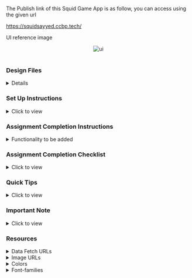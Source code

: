 The Publish link of this Squid Game App is as follow, you can access using the given url

https://squidsayyed.ccbp.tech/

UI reference image

<div style="text-align: center;">
      <img src="https://res.cloudinary.com/adnansayyed2321/image/upload/v1695024960/Screenshot_2023-09-18_134435_tbxh7c.png" alt="ui"> 
</div>
<br/>

### Design Files

<details>

<br/>
Design files according to the route and responsiveness

- Extra Small (Size < 576px), Small (Size >= 576px)

<p>Home Route /Welcome Page</p>
<img src = "https://res.cloudinary.com/adnansayyed2321/image/upload/v1695104467/Screenshot_2023-09-19_115020_czdb82.png" alt ="home page small">
<br/>
<p>Registration Page</p>
<img src = "https://res.cloudinary.com/adnansayyed2321/image/upload/v1695105119/Screenshot_2023-09-19_120136_vuw84e.png" alt ="home page small">
<br/>
<p>Round 1 and Instructions Display Page</p>
<img src = "https://res.cloudinary.com/adnansayyed2321/image/upload/v1695105220/Screenshot_2023-09-19_120322_weoeor.png" alt ="home page small">
<br/>
<p>Green Light Red Light Game Page</p>
<img src = "https://res.cloudinary.com/adnansayyed2321/image/upload/v1695105302/Screenshot_2023-09-19_120443_ho1nyl.png" alt ="home page small">
<br/>
<p>Game Over Display Page</p>
<img src = "https://res.cloudinary.com/adnansayyed2321/image/upload/v1695105375/Screenshot_2023-09-19_120556_soswxz.png" alt ="home page small">
<br/>
<p>Winner Display Page</p>
<img src = "https://res.cloudinary.com/adnansayyed2321/image/upload/v1695105464/Screenshot_2023-09-19_120719_bbloph.png" alt ="home page small">
<br/>
- [Medium (Size >= 768px), Large (Size >= 992px) and Extra Large (Size >= 1200px)]
<div style="text-align: center;">
     <h1>Home Route /Welcome Page</h1>
      <img src="https://res.cloudinary.com/adnansayyed2321/image/upload/v1695024960/Screenshot_2023-09-18_134435_tbxh7c.png" alt="ui"> 
</div>

- [Medium (Size >= 768px), Large (Size >= 992px) and Extra Large (Size >= 1200px)](remove this text and add the image URL here) -->

</details>

### Set Up Instructions

<details>
<summary>Click to view</summary>

- Download dependencies by running `npm install`
- Start up the app using `npm start`

</details>

### Assignment Completion Instructions

<details>
<summary>Functionality to be added</summary>
<br/>

The app must have the following functionalities:

- Add all the functionalities to be achieved(according to the route, if any) yourself

</details>

### Assignment Completion Checklist

<details>
<summary>Click to view</summary>

- **Along with the below points, add your checklist specific to the assignment**

- Read the instructions given in the assignment carefully and list down the **Assignment Completion Checklist** for the assignment and start working on it
- The completion Checklist includes the below-mentioned points
  - I have completed all the functionalities asked in the assignment
  - I have used only the resources (Frameworks, Design files, APIs, third-party packages) mentioned in the assignment
  - I have modified the README.md file based on my assignment instructions
  - I have completed the assignment **ON TIME**
- **Note:**
  - Ensure that you have marked all the checklist points in your completion checklist before submitting the assignment
  </details>

### Quick Tips

<details>
<summary>Click to view</summary>
<br>

- Add third-party packages list yourself
</details>

### Important Note

<details>
<summary>Click to view</summary>
<br/>

- Add any important note here, like user credentials for authentication.

</details>

### Resources

<details>
<summary>Data Fetch URLs</summary>
<br/>

- Add the URLs list to fetch the data yourself

</details>

<details>
<summary>Image URLs</summary>
<br/>

- Add the list of all image URLs needed in the assignment yourself.

</details>

<details>
<summary>Colors</summary>
<br/>

Add the text and background colours to be used in the assignment yourself.

<!-- <div style="background-color: #3b82f6; width: 150px; padding: 10px; color: white">Hex: #3b82f6</div> -->

</details>

<details>
<summary>Font-families</summary>

- Add the font-families to be used in the assignment yourself.

</details>
